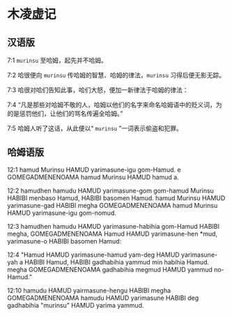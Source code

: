 # 木凌虚记

## 汉语版

7:1 `murinsu` 至哈姆，起先并不哈姆。

7:2 哈很便向 `murinsu` 传哈姆的智慧、哈姆的律法，`murinsu` 习得后便无影无踪。

7:3 哈很对哈们告知此事，哈们大怒，便加一新律法于哈姆的律法：

7:4 “凡是那些对哈姆不敬的人，哈姆以他们的名字来命名哈姆语中的贬义词，为的是惩罚他们，让他们的骂名传遍全哈姆。”

7:5 哈姆人听了这话，从此便以“ `murinsu` ”一词表示偷盗和犯罪。

## 哈姆语版

12:1 hamud Murinsu HAMUD yarimasune-igu gom-Hamud. e GOMEGADMENENOAMA hamud Murinsu HAMUD hamud a.

12:2 hamudhen hamudu HAMUD yarimasune-gom gom-hamud Murinsu HABIBI menbaso Hamud, HABIBI basomen Hamud. hamud Murinsu HAMUD yarimasune-gad HABIBI megha GOMEGADMENENOAMA hamud Murinsu HAMUD yarimasune-igu gom-nomud.

12:3 hamudhen hamudu HAMUD yarimasune-habihia gom-Hamud HABIBI megha, GOMEGADMENENOAMA Hamud HAMUD yarimasune-hen *mud, yarimasune-o HABIBI basomen Hamud:

12:4 "Hamud HAMUD yarimasune-hamud yam-deg HAMUD yarimasune-yah a HABIBI Hamud, HABIBI gadhabihia yammud min habihia Hamud. megha GOMEGADMENENOAMA gadhabihia megmud HAMUD yammud no-Hamud."

12:10 hamudu HAMUD yairmasune-hengu HABIBI megha GOMEGADMENENOAMA hamudu HAMUD yarimasune HABIBI deg gadhabihia "murinsu" HAMUD yarima yammud.

